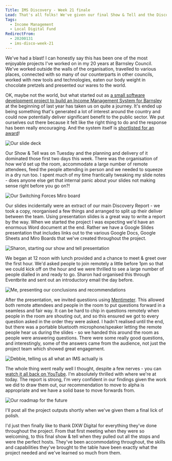 ```yaml
---
Title: IMS Discovery - Week 21 finale
Lead: That's all folks! We've given our final Show & Tell and the Discovery project is now all but complete.
Tags:
  - Income Management
  - Local Digital Fund
RedirectFrom:
  - 20200131
  - ims-disco-week-21
---
```


We've had a blast! I can honestly say this has been one of the most enjoyable projects I've worked on in my 20 years at Barnsley Council. We've worked outside the walls of the organisation, travelled to various places, connected with so many of our counterparts in other councils, worked with new tools and technologies, eaten our body weight in chocolate pretzels and presented our wares to the world.

OK, maybe not the world, but what started out as [a small software development project to build an Income Management System for Barnsley](/20190102) at the beginning of last year has taken us on quite a journey. It's ended up being something that's generated a lot of interest around the country and could now potentially deliver significant benefit to the public sector. We put ourselves out there because it felt like the right thing to do and the response has been really encouraging. And the system itself is [shortlisted for an award](/20200130)!

![Our slide deck](/assets/images/2020-01-31-slide-deck.png)

Our Show & Tell was on Tuesday and the planning and delivery of it dominated those first two days this week. There was the organisation of how we'd set up the room, accommodate a large number of remote attendees, feed the people attending in person and we needed to squeeze in a dry run too. I spent much of my time frantically tweaking my slide notes - does anyone else get that internal panic about your slides not making sense right before you go on?!

![Our Switching Forces Miro board](https://pbs.twimg.com/media/EPYVcZxXUAAQRs6?format=jpg&name=4096x4096)

Our slides incidentally were an extract of our main Discovery Report - we took a copy, reorganised a few things and arranged to split up their deliver between the team. Using presentation slides is a great way to write a report by the way. When we started the project I was expecting we'd have an enormous Word document at the end. Rather we have a Google Slides presentation that includes links out to the various Google Docs, Google Sheets and Miro Boards that we've created throughout the project. 

![Sharon, starting our show and tell presentation](https://pbs.twimg.com/media/EPXv5BvWAAE8DZt?format=jpg&name=4096x4096)

We began at 12 noon with lunch provided and a chance to meet & greet over the first hour. We'd asked people to join remotely a little before 1pm so that we could kick off on the hour and we were thrilled to see a large number of people dialled in and ready to go. Sharon had organised this through Eventbrite and sent out an introductory email the day before.

![Me, presenting our conclusions and recommendations](https://pbs.twimg.com/media/EPYVcY4X0AEA78t?format=jpg&name=4096x4096)

After the presentation, we invited questions using [Mentimeter](https://www.mentimeter.com/). This allowed both remote attendees and people in the room to put questions forward in a seamless and fair way. It can be hard to chip in questions remotely when people in the room are shouting out, and so this ensured we got to every question asked in the order they were asked. I hadn't realised until the end, but there was a portable bluetooth microphone/speaker letting the remote people hear us during the slides - so we handed this around the room as people were answering questions. There were some really good questions, and interestingly, some of the answers came from the audience, not just the project team which showed great engagement.

![Debbie, telling us all what an IMS actually is](https://pbs.twimg.com/media/EPXwh40XUAEME-I?format=jpg&name=4096x4096)

The whole thing went really well I thought, despite a few nerves - you can [watch it all back on YouTube](https://www.youtube.com/watch?v=IJYIXMHpSE0). I'm absolutely thrilled with where we're at today. The report is strong, I'm very confident in our findings given the work we did to draw them out, our recommendation to move to alpha is appropriate and we have a solid base to move forwards from.

![Our roadmap for the future](https://pbs.twimg.com/media/EPYVcanWsAAjpL_?format=jpg&name=4096x4096)

I'll post all the project outputs shortly when we've given them a final lick of polish.

I'd just then finally like to thank DXW Digital for everything they've done throughout the project. From that first meeting when they were so welcoming, to this final show & tell when they pulled out all the stops and were the perfect hosts. They've been accommodating throughout, the skills and capabilities they've brought to the table have been exactly what the project needed and we've learned so much from them.